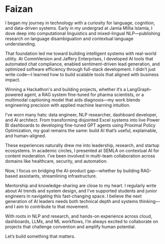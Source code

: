 # Faizan

I began my journey in technology with a curiosity for language, cognition, and data-driven systems. Early in my undergrad at Jamia Millia Islamia, I dove deep into computational linguistics and mixed-lingual NLP—publishing research on language disambiguation and contextual language understanding.

That foundation led me toward building intelligent systems with real-world utility. At CommVersion and Jaffery Enterprises, I developed AI tools that automated chat compliance, enabled sentiment-driven lead generation, and optimized software efficiency through full-stack development. I didn’t just write code—I learned how to build scalable tools that aligned with business impact.

Winning a Hackathon's and building projects, whether it’s a LangGraph-powered agent, a RAG system fine-tuned for pharma scientists, or a multimodal captioning model that aids diagnosis—my work blends engineering precision with applied machine learning intuition.

I’ve worn many hats: data engineer, NLP researcher, dashboard developer, and AI architect. From transforming disjointed Excel systems into live Power BI dashboards to developing fine-tuned GPT agents using Proximal Policy Optimization, my goal remains the same: build AI that’s useful, explainable, and human-aligned.

These experiences naturally drew me into leadership, research, and startup ecosystems. In academic circles, I presented at SEMLA on contextual AI for content moderation. I’ve been involved in multi-team collaboration across domains like healthcare, security, and automation.

Now, I focus on bridging the AI-product gap—whether by building RAG-based assistants, streamlining infrastructure.

Mentorship and knowledge-sharing are close to my heart. I regularly write about AI trends and system design, and I’ve supported students and junior engineers in navigating this fast-changing space. I believe the next generation of AI leaders needs both technical depth and systems thinking—and I aim to contribute to that movement.

With roots in NLP and research, and hands-on experience across cloud, dashboards, LLMs, and ML workflows, I’m always excited to collaborate on projects that challenge convention and amplify human potential.

Let’s build something that matters.
